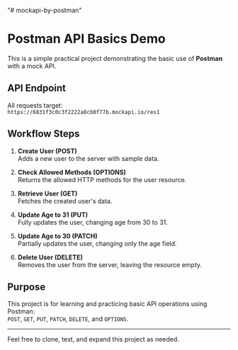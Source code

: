 "# mockapi-by-postman" 

# Postman API Basics Demo
This is a simple practical project demonstrating the basic use of **Postman** with a mock API.

## API Endpoint
All requests target:  
`https://6831f3c0c3f2222a8cb0f77b.mockapi.io/res1`

## Workflow Steps

1. **Create User (POST)**  
   Adds a new user to the server with sample data.

2. **Check Allowed Methods (OPTIONS)**  
   Returns the allowed HTTP methods for the user resource.

3. **Retrieve User (GET)**  
   Fetches the created user's data.

4. **Update Age to 31 (PUT)**  
   Fully updates the user, changing age from 30 to 31.

5. **Update Age to 30 (PATCH)**  
   Partially updates the user, changing only the age field.

6. **Delete User (DELETE)**  
   Removes the user from the server, leaving the resource empty.

## Purpose
This project is for learning and practicing basic API operations using Postman:  
`POST`, `GET`, `PUT`, `PATCH`, `DELETE`, and `OPTIONS`.

---

Feel free to clone, test, and expand this project as needed.
